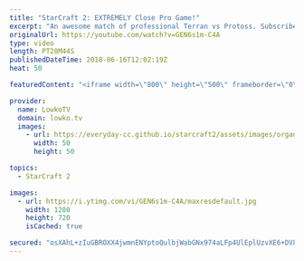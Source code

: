 ```yaml
---
title: "StarCraft 2: EXTREMELY Close Pro Game!"
excerpt: "An awesome match of professional Terran vs Protoss. Subscribe for more videos: http://lowko.tv/youtube Dark vs Rogue: https://goo.gl/PRf8Gq  Jieshi vs aLive. Not a game I would usually cover but this match was recommended by Wardi. Incredible game of high level Terran vs Protoss. Wardi on Twitch: https://www.twitch.tv/wardiii"
originalUrl: https://youtube.com/watch?v=GEN6s1m-C4A
type: video
length: PT28M44S
publishedDateTime: 2018-06-16T12:02:19Z
heat: 50

featuredContent: "<iframe width=\"800\" height=\"500\" frameborder=\"0\" src=\"https://www.youtube.com/embed/GEN6s1m-C4A\" allow=\"accelerometer; autoplay; encrypted-media; gyroscope; picture-in-picture\" allowfullscreen></iframe>"

provider:
  name: LowkoTV
  domain: lowko.tv
  images:
    - url: https://everyday-cc.github.io/starcraft2/assets/images/organizations/lowko.tv-50x50.jpg
      width: 50
      height: 50

topics:
  - StarCraft 2

images:
  - url: https://i.ytimg.com/vi/GEN6s1m-C4A/maxresdefault.jpg
    width: 1280
    height: 720
    isCached: true

secured: "osXAhL+zIuGBROXX4jwmnENYptoQulbjWabGNx974aLFp4UlEplUzvXE6+DV8pr6EDIiGZMPs157DdUcMUeeYQYzY7PTjNIqlgA+2anCmYNMeI35ZH+rWcWZBBn5rRiGSWQnLzI/ls7AieC0zj4YFV4uiNYqyHjJI+craSAIqN8DaZIjA4tm82yEzr1FWduV1gz8fFIFuVKFT5ewTsHalJnac0dqHbaC3+o18GtL25G6lx2b+rdtABIhv8ShcEztLFNaDFJtEsQRiHJCkCWohrbmu96dDLr58v9o5HA2a9aKjZhccyNKTlpuA2MNqeEPIkjzw8qQMjE+LeMdYgUofp1cI3yCaozLwALDHPjOTjzmgeJ/eGoIobCdcsewrB84jObHZ+EHIwu4m6Isk1cBTJV+IpKNmU2cF6pmTngHIZg=;lSDGtCmOwHdNAVsuNlAWxw=="
---
```


